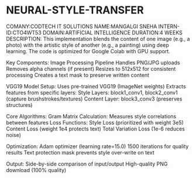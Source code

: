 # NEURAL-STYLE-TRANSFER
COMANY:CODTECH IT SOLUTIONS
NAME:MANGALGI SNEHA
INTERN-ID:CTO4WT53
DOMAIN:ARTIFICIAL INTELLIGENCE
DURATION:4 WEEKS
DESCRIPTION:
This implementation blends the content of one image (e.g., a photo) with the artistic style of another (e.g., a painting) using deep learning. The code is optimized for Google Colab with GPU support.

Key Components:
Image Processing Pipeline
Handles PNG/JPG uploads
Removes alpha channels (if present)
Resizes to 512x512 for consistent processing
Creates a text mask to preserve written content

VGG19 Model Setup:
Uses pre-trained VGG19 (ImageNet weights)
Extracts features from specific layers:
Style Layers: block1_conv1, block2_conv1 (capture brushstrokes/textures)
Content Layer: block3_conv3 (preserves structures)

Core Algorithms:
Gram Matrix Calculation: Measures style correlations between features
Loss Functions:
Style Loss (prioritized with weight 3e5)
Content Loss (weight 1e4 protects text)
Total Variation Loss (1e-6 reduces noise)

Optimization:
Adam optimizer (learning rate=15.0)
1500 iterations for quality results
Text protection mask prevents style over-write on text

Output:
Side-by-side comparison of input/output
High-quality PNG download (100% quality)
